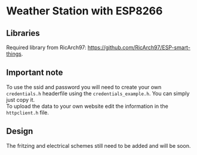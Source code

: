 # Weather Station with ESP8266

## Libraries
Required library from RicArch97: https://github.com/RicArch97/ESP-smart-things.

## Important note
To use the ssid and password you will need to create your own `credentials.h` headerfile using
the `credentials_example.h`. You can simply just copy it.  
To upload the data to your own website edit the information in the `httpclient.h` file.

## Design
The fritzing and electrical schemes still need to be added and will be soon.
